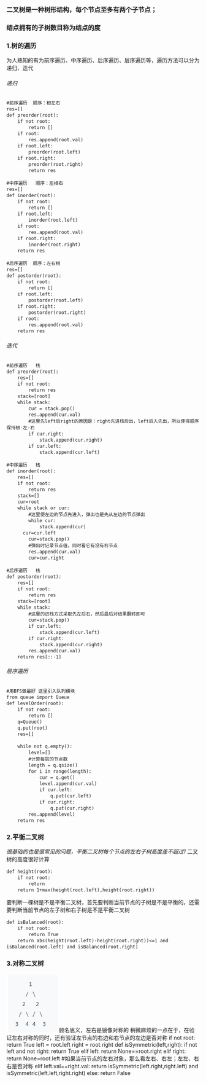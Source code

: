 ### 二叉树是一种树形结构，每个节点至多有两个子节点；
### 结点拥有的子树数目称为结点的度
### 1.树的遍历 
为人熟知的有为前序遍历、中序遍历、后序遍历、层序遍历等，遍历方法可以分为递归、迭代
###### 递归
```
#前序遍历  顺序：根左右
res=[]
def preorder(root):
	if not root:
		return []
	if root:
		res.append(root.val)
	if root.left:
		preorder(root.left)
	if root.right:
		preorder(root.right)
		return res
		
#中序遍历   顺序：左根右
res=[]
def inorder(root):
	if not root:
		return []
	if root.left:
		inorder(root.left)
	if root:
		res.append(root.val)
	if root.right:
		inorder(root.right)
	return res

#后序遍历  顺序：左右根
res=[]
def postorder(root):
	if not root:
		return []
	if root.left:
		postorder(root.left)
	if root.right:
		postorder(root.right)
	if root:
		res.append(root.val)
	return res
```
###### 迭代
```
#前序遍历   栈
def preorder(root):
	res=[]
	if not root:
		return res
	stack=[root]
	while stack:
		cur = stack.pop()
		res.append(cur.val)
		#这里先left后right的原因是：right先进栈后出，left后入先出，所以使得顺序保持根-左-右
		if cur.right:
			stack.append(cur.right)
		if cur.left:
			stack.append(cur.left)

#中序遍历   栈
def inorder(root):
	res=[]
	if not root:
		return res
	stack=[]
	cur=root
	while stack or cur:
		#这里使左边的节点先进入，弹出也是先从左边的节点弹出
		while cur:
			stack.append(cur)
      cur=cur.left
		cur=stack.pop()
		#弹出时记录节点值，同时看它有没有右节点
		res.append(cur.val)
		cur=cur.right

#后序遍历   栈
def postorder(root):
	res=[]
	if not root:
		return res
	stack=[root]
	while stack:
		#这里的进栈方式采取先左后右，然后最后对结果翻转即可
		cur=stack.pop()
		if cur.left:
			stack.append(cur.left)
		if cur.right:
			stack.append(cur.right)
		res.append(cur.val)
	return res[::-1]
```
###### 层序遍历
```
#用BFS做最好 这里引入队列模块
from queue import Queue
def levelOrder(root):
	if not root:
		return []
	q=Queue()
	q.put(root)
	res=[]
	
	while not q.empty():
		level=[]
		#计算每层的节点数
		length = q.qsize()
		for i in range(length):
			cur = q.get()
			level.append(cur.val)
			if cur.left:
				q.put(cur.left)
			if cur.right:
				q.put(cur.right)
		res.append(level)
	return res
```
### 2.平衡二叉树
*很基础的也是很常见的问题，平衡二叉树每个节点的左右子树高度差不超过1*
二叉树的高度很好计算
```
def height(root):
	if not root:
		return
	return 1+max(height(root.left),height(root.right))
```
要判断一棵树是不是平衡二叉树，首先要判断当前节点的子树是不是平衡的，还需要判断当前节点的左子树和右子树是不是平衡二叉树
```
def isBalanced(root):
	if not root:
		return True
	return abs(height(root.left)-height(root.right))<=1 and isBalanced(root.left) and isBalanced(root.right)
```

### 3.对称二叉树
![image](https://github.com/qtlsd/letcode-/blob/master/%E6%95%B0%E6%8D%AE%E7%BB%93%E6%9E%84/pic/%E5%AF%B9%E7%A7%B0%E4%BA%8C%E5%8F%89%E6%A0%91.png)
顾名思义，左右是镜像对称的
稍微麻烦的一点在于，在验证左右对称的同时，还有验证左节点的右边和右节点的左边是否对称
if not root:
	return True
left = root.left
right = root.right
def isSymmetric(left,right):
	if not left and not right:
		return True
	elif left:
		return None==root.right
	elif right:
		return None=root.left
	#如果当前节点的左右对象，那么看左右、右左；左左、右右是否对称
	elif left.val==right.val:
		return isSymmetric(left.right,right.left) and isSymmetric(left.left,right.right)
	else:
		return False
